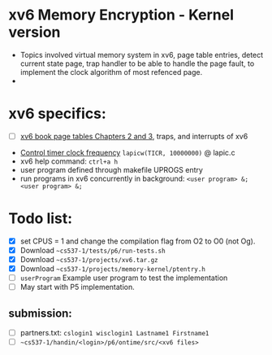 # xv6 Memory Encryption - Kernel version
- Topics involved virtual memory system in xv6, page table entries, detect current state page, trap handler to be able to handle the page fault, to implement the clock algorithm of most refenced page.
- 

# xv6 specifics: 
- [ ] [xv6 book page tables Chapters 2 and 3](https://pdos.csail.mit.edu/6.828/2018/xv6/book-rev11.pdf), traps, and interrupts of xv6

- [Control timer clock frequency](https://stackoverflow.com/questions/59276602/how-to-modify-process-preemption-policies-like-rr-time-slices-in-xv6) `lapicw(TICR, 10000000)` @ lapic.c
- xv6 help command: `ctrl+a h`
- user program defined through makefile UPROGS entry
- run programs in xv6 concurrently in background: `<user program> &; <user program> &;`

# Todo list:
- [x] set CPUS = 1 and change the compilation flag from O2 to O0 (not Og).
- [x] Download `~cs537-1/tests/p6/run-tests.sh`
- [x] Download `~cs537-1/projects/xv6.tar.gz`
- [x] Download `~cs537-1/projects/memory-kernel/ptentry.h`
- [ ] `userProgram` Example user program to test the implementation
- [ ] May start with P5 implementation.

## submission: 
- [ ] partners.txt: `cslogin1 wisclogin1 Lastname1 Firstname1`
- [ ] `~cs537-1/handin/<login>/p6/ontime/src/<xv6 files>`